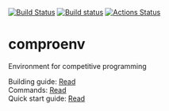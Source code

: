 [![Build Status](https://travis-ci.org/gooddoog/comproenv.svg?branch=master)](https://travis-ci.org/gooddoog/comproenv)
[![Build status](https://ci.appveyor.com/api/projects/status/d8nrtkhe7fmg458j?svg=true)](https://ci.appveyor.com/project/gooddoog/comproenv)
[![Actions Status](https://github.com/gooddoog/comproenv/workflows/Build%20and%20run/badge.svg)](https://github.com/gooddoog/comproenv/actions)

# comproenv
Environment for competitive programming

Building guide: [Read](Building.md)  
Commands: [Read](Commands.md)  
Quick start guide: [Read](Quick_start.md)  
